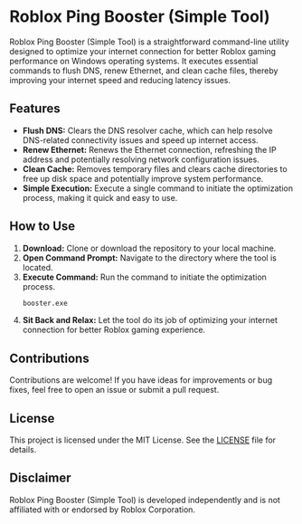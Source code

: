 # Roblox Ping Booster (Simple Tool)

Roblox Ping Booster (Simple Tool) is a straightforward command-line utility designed to optimize your internet connection for better Roblox gaming performance on Windows operating systems. It executes essential commands to flush DNS, renew Ethernet, and clean cache files, thereby improving your internet speed and reducing latency issues.

## Features

- **Flush DNS:** Clears the DNS resolver cache, which can help resolve DNS-related connectivity issues and speed up internet access.
- **Renew Ethernet:** Renews the Ethernet connection, refreshing the IP address and potentially resolving network configuration issues.
- **Clean Cache:** Removes temporary files and clears cache directories to free up disk space and potentially improve system performance.
- **Simple Execution:** Execute a single command to initiate the optimization process, making it quick and easy to use.

## How to Use

1. **Download:** Clone or download the repository to your local machine.
2. **Open Command Prompt:** Navigate to the directory where the tool is located.
3. **Execute Command:** Run the command to initiate the optimization process.
    ```bash
    booster.exe
    ```
4. **Sit Back and Relax:** Let the tool do its job of optimizing your internet connection for better Roblox gaming experience.

## Contributions
Contributions are welcome! If you have ideas for improvements or bug fixes, feel free to open an issue or submit a pull request.

## License

This project is licensed under the MIT License. See the [LICENSE](LICENSE) file for details.

## Disclaimer

Roblox Ping Booster (Simple Tool) is developed independently and is not affiliated with or endorsed by Roblox Corporation.
